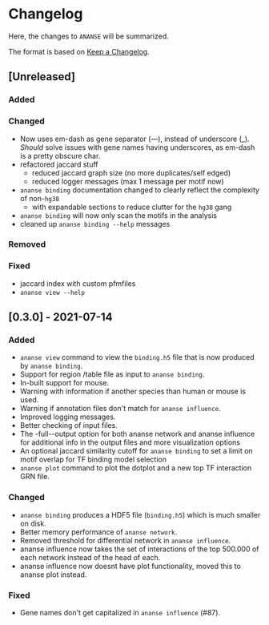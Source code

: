 # Changelog

Here, the changes to `ANANSE` will be summarized.

The format is based on [Keep a Changelog](http://keepachangelog.com/en/1.0.0/).

## [Unreleased]

### Added

### Changed

- Now uses em-dash as gene separator (—), instead of underscore (_). _Should_ solve issues with gene names having underscores, as em-dash is a pretty obscure char.
- refactored jaccard stuff
  - reduced jaccard graph size (no more duplicates/self edged)
  - reduced logger messages (max 1 message per motif now)
- `ananse binding` documentation changed to clearly reflect the complexity of non-`hg38`
  - with expandable sections to reduce clutter for the `hg38` gang
- `ananse binding` will now only scan the motifs in the analysis
- cleaned up `ananse binding --help` messages

### Removed

### Fixed
- jaccard index with custom pfmfiles
- `ananse view --help`


## [0.3.0] - 2021-07-14

### Added

- `ananse view` command to view the `binding.h5` file that is now produced by `ananse binding`.
- Support for region /table file as input to `ananse binding`.
- In-built support for mouse.
- Warning with information if another species than human or mouse is used.
- Warning if annotation files don't match for `ananse influence`.
- Improved logging messages.
- Better checking of input files.
- The -full--output option for both ananse network and ananse influence for additional info in the output files and more visualization options
- An optional jaccard similarity cutoff for `ananse binding` to set a limit on motif overlap for TF binding model selection
- `ananse plot` command to plot the dotplot and a new top TF interaction GRN file.


### Changed

- `ananse binding` produces a HDF5 file (`binding.h5`) which is much smaller on disk.
- Better memory performance of `ananse network`.
- Removed threshold for differential network in `ananse influence`.
- ananse influence now takes the set of  interactions of the top 500.000 of each network instead of the head of each.
- ananse influence now doesnt have plot functionality, moved this to ananse plot instead.


### Fixed

- Gene names don't get capitalized in `ananse influence` (#87).
